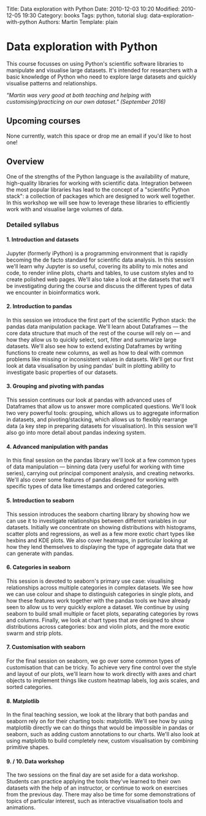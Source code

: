 Title: Data exploration with Python
Date: 2010-12-03 10:20
Modified: 2010-12-05 19:30
Category: books
Tags: python, tutorial
slug: data-exploration-with-python
Authors: Martin
Template: plain


# Data exploration with Python

This course focusses on using Python's scientific software libraries to manipulate and visualise large datasets. It's intended for researchers with a basic knowledge of Python who need to explore large datasets and quickly visualise patterns and relationships. 

*"Martin was very good at both teaching and helping with customising/practicing on our own dataset." (September 2016)*

## Upcoming courses
None currently, watch this space or drop me an email if you'd like to host one!

## Overview

One of the strengths of the Python language is the availability of mature, high-quality libraries for working with scientific data. Integration between the most popular libraries has lead to the concept of a "scientific Python stack": a collection of packages which are designed to work well together. In this workshop we will see how to leverage these libraries to efficiently work with and visualise large volumes of data.

### Detailed syllabus

#### 1\. Introduction and datasets

Jupyter (formerly iPython) is a programming environment that is rapidly becoming the de facto standard for scientific data analysis. In this session we'll learn why Jupyter is so useful, covering its ability to mix notes and code, to render inline plots, charts and tables, to use custom styles and to create polished web pages. We'll also take a look at the datasets that we'll be investigating during the course and discuss the different types of data we encounter in bioinformatics work.

#### 2\. Introduction to pandas

In this session we introduce the first part of the scientific Python stack: the pandas data manipulation package. We'll learn about Dataframes — the core data structure that much of the rest of the course will rely on — and how they allow us to quickly select, sort, filter and summarize large datasets. We'll also see how to extend existing Dataframes by writing functions to create new columns, as well as how to deal with common problems like missing or inconsistent values in datasets. We'll get our first look at data visualisation by using pandas' built in plotting ability to investigate basic properties of our datasets. 

#### 3\. Grouping and pivoting with pandas

This session continues our look at pandas with advanced uses of Dataframes that allow us to answer more complicated questions. We'll look two very powerful tools: grouping, which allows us to aggregate information in datasets, and pivoting/stacking, which allows us to flexibly rearrange data (a key step in preparing datasets for visualisation). In this session we'll also go into more detail about pandas indexing system.

#### 4\. Advanced manipulation with pandas

In this final session on the pandas library we'll look at a few common types of data manipulation — binning data (very useful for working with time series), carrying out principal component analysis, and creating networks. We'll also cover some features of pandas designed for working with specific types of data like timestamps and ordered categories.

#### 5\. Introduction to seaborn

This session introduces the seaborn charting library by showing how we can use it to investigate relationships between different variables in our datasets. Initially we concentrate on showing distributions with histograms, scatter plots and regressions, as well as a few more exotic chart types like hexbins and KDE plots. We also cover heatmaps, in particular looking at how they lend themselves to displaying the type of aggregate data that we can generate with pandas.

#### 6\. Categories in seaborn

This session is devoted to seaborn's primary use case: visualising relationships across multiple categories in complex datasets. We see how we can use colour and shape to distinguish categories in single plots, and how these features work together with the pandas tools we have already seen to allow us to very quickly explore a dataset. We continue by using seaborn to build small multiple or facet plots, separating categories by rows and columns. Finally, we look at chart types that are designed to show distributions across categories: box and violin plots, and the more exotic swarm and strip plots.

#### 7\. Customisation with seaborn

For the final session on seaborn, we go over some common types of customisation that can be tricky. To achieve very fine control over the style and layout of our plots, we'll learn how to work directly with axes and chart objects to implement things like custom heatmap labels, log axis scales, and sorted categories.

#### 8\. Matplotlib

In the final teaching session, we look at the library that both pandas and seaborn rely on for their charting tools: matplotlib. We'll see how by using matplotlib directly we can do things that would be impossible in pandas or seaborn, such as adding custom annotations to our charts. We'll also look at using matplotlib to build completely new, custom visualisation by combining primitive shapes.

#### 9\. / 10. Data workshop

The two sessions on the final day are set aside for a data workshop. Students can practice applying the tools they've learned to their own datasets with the help of an instructor, or continue to work on exercises from the previous day. There may also be time for some demonstrations of topics of particular interest, such as interactive visualisation tools and animations.
